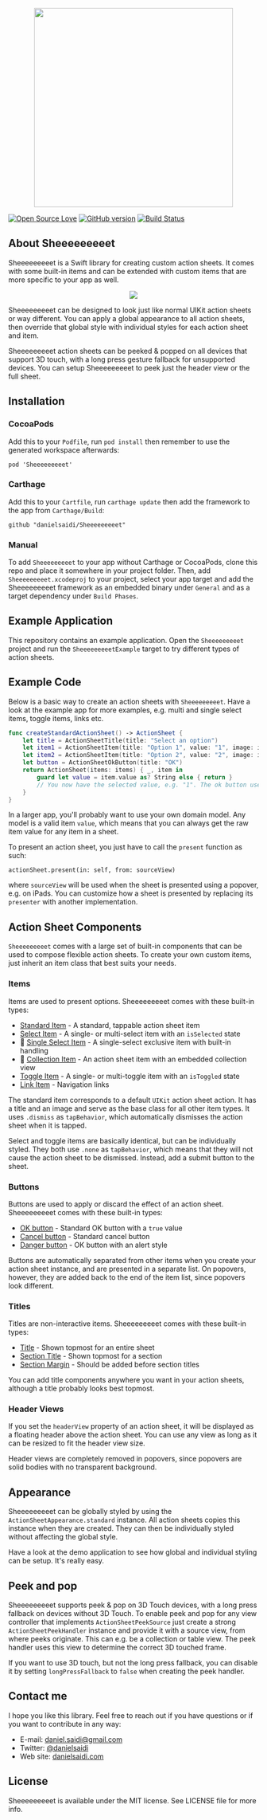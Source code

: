 <p align="center">
    <img src ="Resources/Logo.png" width=400 />
</p>

[![Open Source Love](https://badges.frapsoft.com/os/mit/mit.svg?v=102)](https://github.com/ellerbrock/open-source-badge/)
[![GitHub version](https://badge.fury.io/gh/danielsaidi%2FSheeeeeeeeet.svg)](http://badge.fury.io/gh/danielsaidi%2FSheeeeeeeeet)
[![Build Status](https://api.travis-ci.org/danielsaidi/Sheeeeeeeeet.svg)](https://travis-ci.org/danielsaidi/Sheeeeeeeeet)



## About Sheeeeeeeeet

Sheeeeeeeeet is a Swift library for creating custom action sheets. It comes with
some built-in items and can be extended with custom items that are more specific
to your app as well.

<p align="center">
    <img src ="Resources/Demo.gif" />
</p>

Sheeeeeeeeet can be designed to look just like normal UIKit action sheets or way
different. You can apply a global appearance to all action sheets, then override
that global style with individual styles for each action sheet and item.

Sheeeeeeeeet action sheets can be peeked & popped on all devices that support 3D
touch, with a long press gesture fallback for unsupported devices. You can setup
Sheeeeeeeeet to peek just the header view or the full sheet.


## Installation

### CocoaPods

Add this to your `Podfile`, run `pod install` then remember to use the generated
workspace afterwards:

```
pod 'Sheeeeeeeeet'
```

### Carthage

Add this to your `Cartfile`, run `carthage update` then add the framework to the
app from `Carthage/Build`:

```
github "danielsaidi/Sheeeeeeeeet"
```

### Manual

To add `Sheeeeeeeeet` to your app without Carthage or CocoaPods, clone this repo
and place it somewhere in your project folder. Then, add `Sheeeeeeeeet.xcodeproj`
to your project, select your app target and add the Sheeeeeeeeet framework as an
embedded binary under `General` and as a target dependency under `Build Phases`.


## Example Application

This repository contains an example application. Open the `Sheeeeeeeeet` project
and run the `SheeeeeeeeetExample` target to try different types of action sheets.


## Example Code

Below is a basic way to create an action sheets with `Sheeeeeeeeet`. Have a look
at the example app for more examples, e.g. multi and single select items, toggle
items, links etc.


```swift
func createStandardActionSheet() -> ActionSheet {
    let title = ActionSheetTitle(title: "Select an option")
    let item1 = ActionSheetItem(title: "Option 1", value: "1", image: image1)
    let item2 = ActionSheetItem(title: "Option 2", value: "2", image: image2)
    let button = ActionSheetOkButton(title: "OK")
    return ActionSheet(items: items) { _, item in
        guard let value = item.value as? String else { return }
        // You now have the selected value, e.g. "1". The ok button uses `true`.
    }
}
```

In a larger app, you'll probably want to use your own domain model. Any model is
a valid item `value`, which means that you can always get the raw item value for
any item in a sheet.

To present an action sheet, you just have to call the `present` function as such:

```
actionSheet.present(in: self, from: sourceView)
```

where `sourceView` will be used when the sheet is presented using a popover, e.g.
on iPads. You can customize how a sheet is presented by replacing its `presenter`
with another implementation.


## Action Sheet Components

`Sheeeeeeeeet` comes with a large set of built-in components that can be used to
compose flexible action sheets. To create your own custom items, just inherit an
item class that best suits your needs.

### Items

Items are used to present options. Sheeeeeeeeet comes with these built-in types:

* [Standard Item][ActionSheetItem] - A standard, tappable action sheet item
* [Select Item][ActionSheetSelectItem] - A single- or multi-select item with an `isSelected` state
* 🍾 [Single Select Item][ActionSheetSingleSelectItem] - A single-select exclusive item with built-in handling
* 🍾 [Collection Item][ActionSheetCollectionItem] - An action sheet item with an embedded collection view
* [Toggle Item][ActionSheetToggleItem] - A single- or multi-toggle item with an `isToggled` state
* [Link Item][ActionSheetLinkItem] - Navigation links

The standard item corresponds to a default `UIKit` action sheet action. It has a
title and an image and serve as the base class for all other item types. It uses
`.dismiss` as `tapBehavior`, which automatically dismisses the action sheet when
it is tapped.

Select and toggle items are basically identical, but can be individually styled.
They both use `.none` as `tapBehavior`, which means that they will not cause the
action sheet to be dismissed. Instead, add a submit button to the sheet.

### Buttons

Buttons are used to apply or discard the effect of an action sheet. Sheeeeeeeeet
comes with these built-in types:

* [OK button][ActionSheetOkButton] - Standard OK button with a `true` value
* [Cancel button][ActionSheetCancelButton] - Standard cancel button
* [Danger button][ActionSheetDangerButton] - OK button with an alert style

Buttons are automatically separated from other items when you create your action
sheet instance, and are presented in a separate list. On popovers, however, they
are added back to the end of the item list, since popovers look different.

### Titles

Titles are non-interactive items. Sheeeeeeeeet comes with these built-in types:

* [Title][ActionSheetTitle] - Shown topmost for an entire sheet
* [Section Title][ActionSheetSectionTitle] - Shown topmost for a section
* [Section Margin][ActionSheetSectionMargin] - Should be added before section titles

You can add title components anywhere you want in your action sheets, although a
title probably looks best topmost.

### Header Views

If you set the `headerView` property of an action sheet, it will be displayed as
a floating header above the action sheet. You can use any view as long as it can
be resized to fit the header view size.

Header views are completely removed in popovers, since popovers are solid bodies
with no transparent background.


## Appearance

Sheeeeeeeeet can be globally styled by using the `ActionSheetAppearance.standard`
instance. All action sheets copies this instance when they are created. They can
then be individually styled without affecting the global style.

Have a look at the demo application to see how global and individual styling can
be setup. It's really easy.


## Peek and pop

Sheeeeeeeeet supports peek & pop on 3D Touch devices, with a long press fallback
on devices without 3D Touch. To enable peek and pop for any view controller that
implements `ActionSheetPeekSource` just create a strong `ActionSheetPeekHandler`
instance and provide it with a source view, from where peeks originate. This can
e.g. be a collection or table view. The peek handler uses this view to determine
the correct 3D touched frame.

If you want to use 3D touch, but not the long press fallback, you can disable it
by setting `longPressFallback` to `false` when creating the peek handler.


## Contact me

I hope you like this library. Feel free to reach out if you have questions or if
you want to contribute in any way:

* E-mail: [daniel.saidi@gmail.com](mailto:daniel.saidi@gmail.com)
* Twitter: [@danielsaidi](http://www.twitter.com/danielsaidi)
* Web site: [danielsaidi.com](http://www.danielsaidi.com)


## License

Sheeeeeeeeet is available under the MIT license. See LICENSE file for more info.



[Carthage]: https://github.com/Carthage/Carthage
[CocoaPods]: https://cocoapods.org/

[ActionSheetItem]: https://github.com/danielsaidi/Sheeeeeeeeet/blob/master/Sheeeeeeeeet/Items/ActionSheetItem.swift
[ActionSheetCollectionItem]: https://github.com/danielsaidi/Sheeeeeeeeet/blob/master/Sheeeeeeeeet/Items/ActionSheetCollectionItem.swift
[ActionSheetSelectItem]: https://github.com/danielsaidi/Sheeeeeeeeet/blob/master/Sheeeeeeeeet/Items/ActionSheetSelectItem.swift
[ActionSheetSingleSelectItem]: https://github.com/danielsaidi/Sheeeeeeeeet/blob/master/Sheeeeeeeeet/Items/ActionSheetSingleSelectItem.swift
[ActionSheetToggleItem]: https://github.com/danielsaidi/Sheeeeeeeeet/blob/master/Sheeeeeeeeet/Items/ActionSheetToggleItem.swift
[ActionSheetLinkItem]: https://github.com/danielsaidi/Sheeeeeeeeet/blob/master/Sheeeeeeeeet/Items/ActionSheetLinkItem.swift


[ActionSheetOkButton]: https://github.com/danielsaidi/Sheeeeeeeeet/blob/master/Sheeeeeeeeet/Items/ActionSheetOkButton.swift
[ActionSheetCancelButton]: https://github.com/danielsaidi/Sheeeeeeeeet/blob/master/Sheeeeeeeeet/Items/ActionSheetCancelButton.swift
[ActionSheetDangerButton]: https://github.com/danielsaidi/Sheeeeeeeeet/blob/master/Sheeeeeeeeet/Items/ActionSheetDangerButton.swift


[ActionSheetTitle]: https://github.com/danielsaidi/Sheeeeeeeeet/blob/master/Sheeeeeeeeet/Items/ActionSheetTitle.swift
[ActionSheetSectionTitle]: https://github.com/danielsaidi/Sheeeeeeeeet/blob/master/Sheeeeeeeeet/Items/ActionSheetSectionTitle.swift
[ActionSheetSectionMargin]: https://github.com/danielsaidi/Sheeeeeeeeet/blob/master/Sheeeeeeeeet/Items/ActionSheetSectionMargin.swift